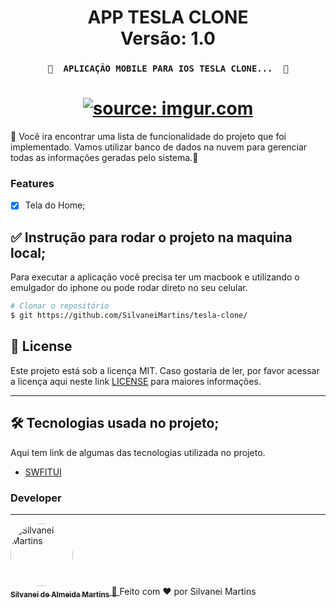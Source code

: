 <h1 align="center">
   APP TESLA CLONE
    <br />
   Versão: 1.0
</h1>

<h3 align="center">

	🚧  APLICAÇÃO MOBILE PARA IOS TESLA CLONE...  🚧
</h3>

<h1 align="center">
    <a href="https://imgur.com/BkdElwq"><img src="https://i.imgur.com/BkdElwq.png" title="source: imgur.com" /></a>
    <br />
</h1>

🚀 Você ira encontrar uma lista de funcionalidade do projeto que foi implementado. Vamos utilizar banco de dados na nuvem para gerenciar todas as informações geradas pelo sistema.📄

### Features

- [X] Tela do Home;

## ✅ Instrução para rodar o projeto na maquina local;

Para executar a aplicação você precisa ter um macbook e utilizando o emulgador do iphone ou pode rodar direto no seu celular.

```bash
# Clonar o repositório
$ git https://github.com/SilvaneiMartins/tesla-clone/
```

## :memo: License

Este projeto está sob a licença MIT. Caso gostaria de ler, por favor acessar a licença aqui neste link [LICENSE](https://github.com/SilvaneiMartins/tesla-clone/LICENSE) para maiores informações.

---

## 🛠 Tecnologias usada no projeto;

Aqui tem link de algumas das tecnologias utilizada no projeto.

-   [SWFITUI](https://developer.apple.com/xcode/swiftui/)

### Developer

---

<a href="https://github.com/SilvaneiMartins">
    <img
        style="border-radius:50%"
        src="https://github.com/SilvaneiMartins.png"
        width="100px;"
        alt="Silvanei Martins"
    />
    <br />
    <sub>
        <b>Silvanei de Almeida Martins</b>
    </sub>
</a>
     <a href="https://github.com/SilvaneiMartins" title="Silvanei martins" >
    🚀
 </a>
Feito com ❤️ por Silvanei Martins

